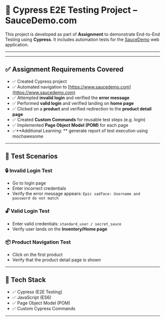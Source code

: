 # 🚀 Cypress E2E Testing Project – SauceDemo.com

This project is developed as part of **Assignment** to demonstrate End-to-End Testing using **Cypress**. It includes automation tests for the [SauceDemo](https://www.saucedemo.com) web application.

---


---

## ✅ Assignment Requirements Covered

- ✅ Created Cypress project
- ✅ Automated navigation to [https://www.saucedemo.com](https://www.saucedemo.com)
- ✅ Attempted **invalid login** and verified the **error message**
- ✅ Performed **valid login** and verified landing on **home page**
- ✅ Clicked on a **product** and verified redirection to the **product detail page**
- ✅ Created **Custom Commands** for reusable test steps (e.g. login)
- ✅ Implemented **Page Object Model (POM)** for each page
- ✅**Additional Learning: ** generate report of test execution using mochawesome

---

## 🧪 Test Scenarios

### 🔒 Invalid Login Test
- Go to login page
- Enter incorrect credentials
- Verify the error message appears: `Epic sadface: Username and password do not match`

### 🔓 Valid Login Test
- Enter valid credentials: `standard_user / secret_sauce`
- Verify user lands on the **Inventory/Home page**

### 📦 Product Navigation Test
- Click on the first product
- Verify that the product detail page is shown

---

## 🧰 Tech Stack

- ✅ Cypress (E2E Testing)
- ✅ JavaScript (ES6)
- ✅ Page Object Model (POM)
- ✅ Custom Cypress Commands

---



